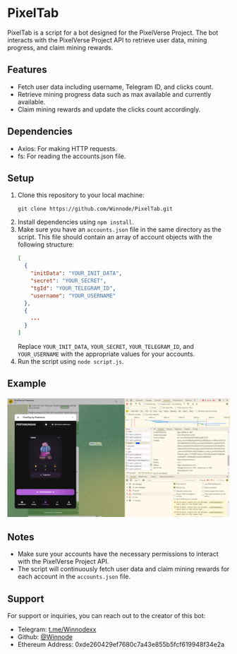 # PixelTab

PixelTab is a script for a bot designed for the PixelVerse Project. The bot interacts with the PixelVerse Project API to retrieve user data, mining progress, and claim mining rewards.

## Features
- Fetch user data including username, Telegram ID, and clicks count.
- Retrieve mining progress data such as max available and currently available.
- Claim mining rewards and update the clicks count accordingly.

## Dependencies
- Axios: For making HTTP requests.
- fs: For reading the accounts.json file.

## Setup
1. Clone this repository to your local machine:
    ```
    git clone https://github.com/Winnode/PixelTab.git
    ```
2. Install dependencies using `npm install`.
3. Make sure you have an `accounts.json` file in the same directory as the script. This file should contain an array of account objects with the following structure:
    ```json
    [
      {
        "initData": "YOUR_INIT_DATA",
        "secret": "YOUR_SECRET",
        "tgId": "YOUR_TELEGRAM_ID",
        "username": "YOUR_USERNAME"
      },
      {
        ...
      }
    ]
    ```
   Replace `YOUR_INIT_DATA`, `YOUR_SECRET`, `YOUR_TELEGRAM_ID`, and `YOUR_USERNAME` with the appropriate values for your accounts.
4. Run the script using `node script.js`.

## Example

![Example](https://github.com/Winnode/PixelTab/blob/main/ex.png)

## Notes
- Make sure your accounts have the necessary permissions to interact with the PixelVerse Project API.
- The script will continuously fetch user data and claim mining rewards for each account in the `accounts.json` file.

## Support
For support or inquiries, you can reach out to the creator of this bot:
- Telegram: [t.me/Winnodexx](https://t.me/Winnodexx)
- Github: [@Winnode](https://github.com/Winnode)
- Ethereum Address: 0xde260429ef7680c7a43e855b5fcf619948f34e2a
